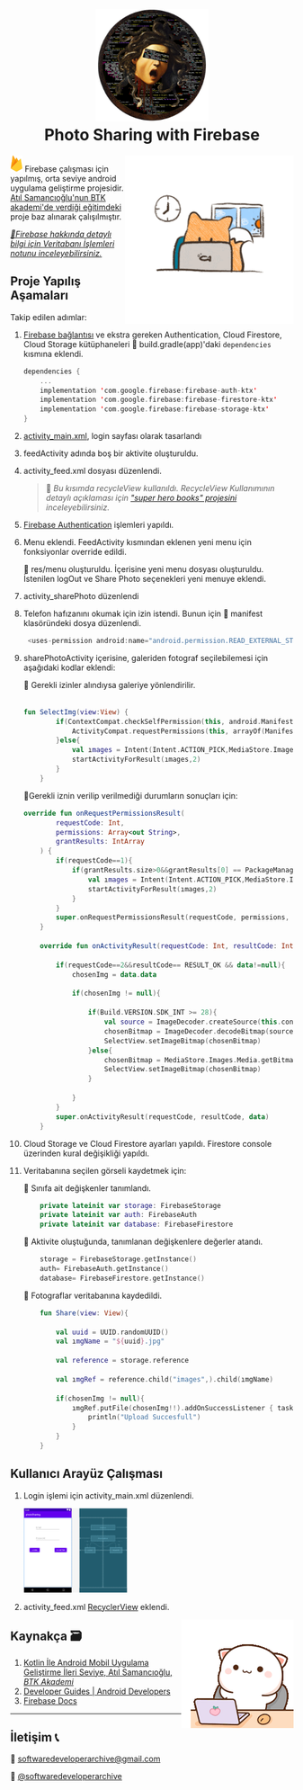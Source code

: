 <h1 align="center">
  <br>
  <a href="https://github.com/zeynepaslierhan/.NetCoreArchive"><img src="https://github.com/zeynepaslierhan/zeynepaslierhan/blob/main/img/Logo.png" alt="SoftwareDeveloperArchive" width="200"></a>
  <br>
  Photo Sharing with Firebase
  <br>
</h1>

<img src="https://github.com/zeynepaslierhan/zeynepaslierhan/blob/main/img/gifs/Giri%C5%9F.gif" align="right" height="300">

<img src="https://github.com/zeynepaslierhan/AndroidAppwithKotlin/blob/main/img/Firebase.png" height="30"> Firebase çalışması için yapılmış, orta seviye android uygulama geliştirme projesidir. [Atıl Samancıoğlu'nun BTK akademi'de verdiği eğitimdeki](https://www.btkakademi.gov.tr/portal/course/kotlin-ile-android-mobil-uygulama-gelistirme-egitimi-temel-seviye-10274) proje baz alınarak çalışılmıştır.

[*📢Firebase hakkında detaylı bilgi için Veritabanı İşlemleri notunu inceleyebilirsiniz.*](https://github.com/zeynepaslierhan/AndroidAppwithKotlin/blob/main/Veritaban%C4%B1%20%C4%B0%C5%9Flemleri.md)

## Proje Yapılış Aşamaları

Takip edilen adımlar:

1. [Firebase bağlantısı](https://github.com/zeynepaslierhan/AndroidAppwithKotlin/blob/main/Veritaban%C4%B1%20%C4%B0%C5%9Flemleri.md#firebase-ba%C4%9Flant%C4%B1s%C4%B1) ve ekstra gereken Authentication, Cloud Firestore, Cloud Storage kütüphaneleri 📍 build.gradle(app)'daki `dependencies` kısmına eklendi.

    ```kotlin
    dependencies {
        ...
        implementation 'com.google.firebase:firebase-auth-ktx'
        implementation 'com.google.firebase:firebase-firestore-ktx'
        implementation 'com.google.firebase:firebase-storage-ktx'
    }
    ```

2. [activity_main.xml](https://github.com/zeynepaslierhan/AndroidAppwithKotlin/tree/main/AndroidAppwithKotlinPractices/photoSharingwithFirebase#kullan%C4%B1c%C4%B1-aray%C3%BCz-%C3%A7al%C4%B1%C5%9Fmas%C4%B1), login sayfası olarak tasarlandı
3. feedActivity adında boş bir aktivite oluşturuldu.
4. activity_feed.xml dosyası düzenlendi. 
   
   > 📢 *Bu kısımda recycleView kullanıldı. RecycleView Kullanımının detaylı açıklaması için ["super hero books" projesini](https://github.com/zeynepaslierhan/AndroidAppwithKotlin/tree/main/AndroidAppwithKotlinPractices/superHeroBooks) inceleyebilirsiniz.*

5. [Firebase Authentication](https://github.com/zeynepaslierhan/AndroidAppwithKotlin/blob/main/Veritaban%C4%B1%20%C4%B0%C5%9Flemleri.md#firebase-authentication-i%C5%9Flemleri) işlemleri yapıldı. 
6. Menu eklendi. FeedActivity kısmından eklenen yeni menu için fonksiyonlar override edildi.
   
   📍 res/menu oluşturuldu. İçerisine yeni menu dosyası oluşturuldu. İstenilen logOut ve Share Photo seçenekleri yeni menuye eklendi.

7. activity_sharePhoto düzenlendi
8. Telefon hafızanını okumak için izin istendi. Bunun için 📍 manifest klasöründeki dosya düzenlendi.
   ```kotlin
    <uses-permission android:name="android.permission.READ_EXTERNAL_STORAGE"></uses-permission>
   ```
9. sharePhotoActivity içerisine, galeriden fotograf seçilebilemesi için aşağıdaki kodlar eklendi:

    📌 Gerekli izinler alındıysa galeriye yönlendirilir.

    ```kotlin

    fun SelectImg(view:View) {
            if(ContextCompat.checkSelfPermission(this, android.Manifest.permission.READ_EXTERNAL_STORAGE )!= PackageManager.PERMISSION_GRANTED){
                ActivityCompat.requestPermissions(this, arrayOf(Manifest.permission.READ_EXTERNAL_STORAGE),1)
            }else{
                val ımages = Intent(Intent.ACTION_PICK,MediaStore.Images.Media.EXTERNAL_CONTENT_URI)
                startActivityForResult(ımages,2)
            }
        }

    ```

    📌Gerekli iznin verilip verilmediği durumların sonuçları için:

    ```kotlin
    override fun onRequestPermissionsResult(
            requestCode: Int,
            permissions: Array<out String>,
            grantResults: IntArray
        ) {
            if(requestCode==1){
                if(grantResults.size>0&&grantResults[0] == PackageManager.PERMISSION_GRANTED){
                    val ımages = Intent(Intent.ACTION_PICK,MediaStore.Images.Media.EXTERNAL_CONTENT_URI)
                    startActivityForResult(ımages,2)
                }
            }
            super.onRequestPermissionsResult(requestCode, permissions, grantResults)
        }

        override fun onActivityResult(requestCode: Int, resultCode: Int, data: Intent?) {

            if(requestCode==2&&resultCode== RESULT_OK && data!=null){
                chosenImg = data.data

                if(chosenImg != null){

                    if(Build.VERSION.SDK_INT >= 28){
                        val source = ImageDecoder.createSource(this.contentResolver,chosenImg!!)
                        chosenBitmap = ImageDecoder.decodeBitmap(source)
                        SelectView.setImageBitmap(chosenBitmap)
                    }else{
                        chosenBitmap = MediaStore.Images.Media.getBitmap(this.contentResolver,chosenImg)
                        SelectView.setImageBitmap(chosenBitmap)
                    }

                }
            }
            super.onActivityResult(requestCode, resultCode, data)
        }

    ```
10. Cloud Storage ve Cloud Firestore ayarları yapıldı. Firestore console üzerinden kural değişikliği yapıldı.
11. Veritabanına seçilen görseli kaydetmek için:

    📌 Sınıfa ait değişkenler tanımlandı.

    ```kotlin
        private lateinit var storage: FirebaseStorage
        private lateinit var auth: FirebaseAuth
        private lateinit var database: FirebaseFirestore
    ```

    📌 Aktivite oluştuğunda, tanımlanan değişkenlere değerler atandı.

    ```kotlin
        storage = FirebaseStorage.getInstance()
        auth= FirebaseAuth.getInstance()
        database= FirebaseFirestore.getInstance()
    ```
    📌 Fotograflar veritabanına kaydedildi.

    ```kotlin
        fun Share(view: View){

            val uuid = UUID.randomUUID()
            val ımgName = "${uuid}.jpg"

            val reference = storage.reference

            val ımgRef = reference.child("images",).child(ımgName)

            if(chosenImg != null){
                ımgRef.putFile(chosenImg!!).addOnSuccessListener { taskSnapshot ->
                    println("Upload Succesfull")
                }
            }
        }   
    ```


## Kullanıcı Arayüz Çalışması

1. Login işlemi için activity_main.xml düzenlendi.

    <img src="https://github.com/zeynepaslierhan/AndroidAppwithKotlin/blob/main/img/photoSharingWithFirebase/LoginView.png" height="150">

2. activity_feed.xml [RecyclerView](https://github.com/zeynepaslierhan/AndroidAppwithKotlin/tree/main/AndroidAppwithKotlinPractices/superHeroBooks) eklendi.

<img src="https://github.com/zeynepaslierhan/zeynepaslierhan/blob/main/img/gifs/%C4%B0%C5%9FimBittiSanm%C4%B1%C5%9F%C4%B1md%C4%B1r.gif" align="right">


## Kaynakça :card_file_box:

1. [Kotlin İle Android Mobil Uygulama Geliştirme İleri Seviye, Atıl Samancıoğlu, *BTK Akademi*](https://www.btkakademi.gov.tr/portal/course/kotlin-ile-android-mobil-uygulama-gelistirme-ileri-seviye-10359)
2. [Developer Guides | Android Developers](https://developer.android.com/guide)
3. [Firebase Docs](https://firebase.google.com/docs/android/setup#kotlin+ktx_2)

---

## İletişim :telephone_receiver:

:e-mail:  softwaredeveloperarchive@gmail.com

:iphone: [@softwaredeveloperarchive](https://www.instagram.com/softwaredeveloperarchive/)